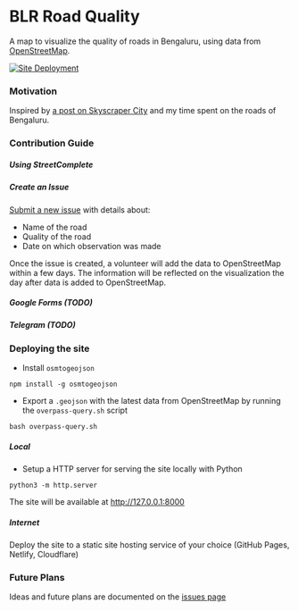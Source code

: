 # BLR Road Quality

A map to visualize the quality of roads in Bengaluru, using data from [OpenStreetMap](https://openstreetmap.in).

[![Site Deployment](https://github.com/Vonter/blr-road-quality/actions/workflows/pages.yml/badge.svg?branch=main)](https://github.com/Vonter/blr-road-quality/actions/workflows/pages.yml)

### Motivation

Inspired by [a post on Skyscraper City](https://www.skyscrapercity.com/threads/bengaluru-roads-flyovers-underpasses.1025435/post-179718345) and my time spent on the roads of Bengaluru.

### Contribution Guide

##### Using StreetComplete

##### Create an Issue

[Submit a new issue](https://github.com/Vonter/india-polling-stations/issues/new) with details about:
* Name of the road
* Quality of the road
* Date on which observation was made

Once the issue is created, a volunteer will add the data to OpenStreetMap within a few days. The information will be reflected on the visualization the day after data is added to OpenStreetMap.

##### Google Forms (TODO)

##### Telegram (TODO)

### Deploying the site

* Install `osmtogeojson`

`npm install -g osmtogeojson`

* Export a `.geojson` with the latest data from OpenStreetMap by running the `overpass-query.sh` script

`bash overpass-query.sh`

##### Local

* Setup a HTTP server for serving the site locally with Python

`python3 -m http.server`

The site will be available at http://127.0.0.1:8000

##### Internet

Deploy the site to a static site hosting service of your choice (GitHub Pages, Netlify, Cloudflare)

### Future Plans

Ideas and future plans are documented on the [issues page](https://github.com/Vonter/blr-road-quality/issues)
